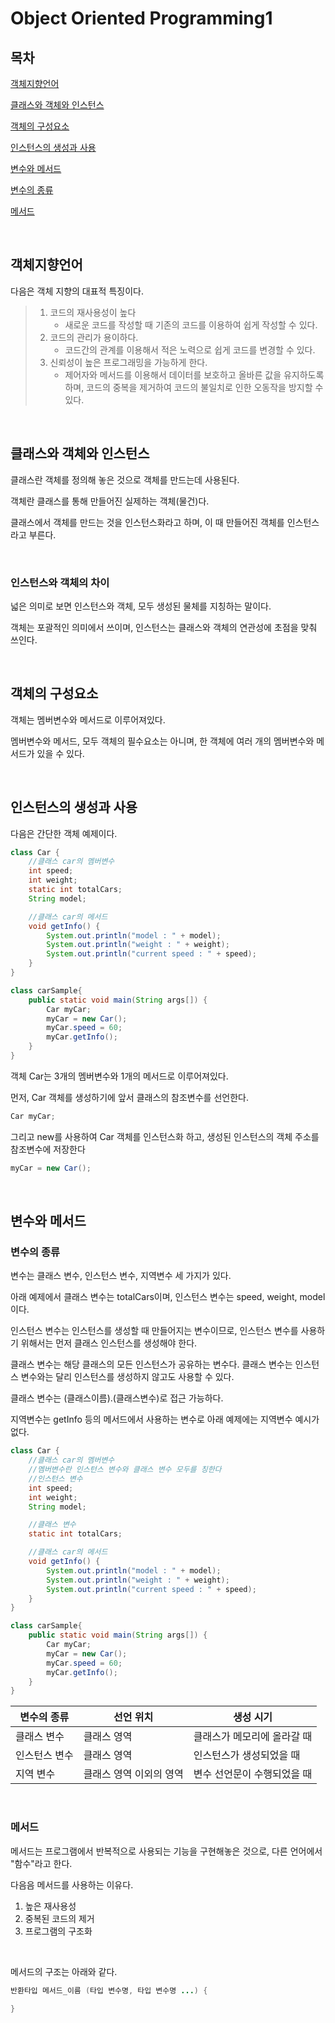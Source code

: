 # Object Oriented Programming1

## 목차

[객체지향언어](#객체지향언어)

[클래스와 객체와 인스턴스](#클래스와-객체와-인스턴스)

[객체의 구성요소](#객체의-구성요소)

[인스턴스의 생성과 사용](#인스턴스의-생성과-사용)

[변수와 메서드](#변수와-메서드)

[변수의 종류](#변수의-종류)

[메서드](#메서드)

<br>

## 객체지향언어

다음은 객체 지향의 대표적 특징이다.

> 1. 코드의 재사용성이 높다
>    - 새로운 코드를 작성할 때 기존의 코드를 이용하여 쉽게 작성할 수 있다.
> 2. 코드의 관리가 용이하다.
>    - 코드간의 관계를 이용해서 적은 노력으로 쉽게 코드를 변경할 수 있다.
> 3. 신뢰성이 높은 프로그래밍을 가능하게 한다.
>    - 제어자와 메서드를 이용해서 데이터를 보호하고 올바른 값을 유지하도록 하며, 코드의 중복을 제거하여 코드의 불일치로 인한 오동작을 방지할 수 있다.

<br>

## 클래스와 객체와 인스턴스

클래스란 객체를 정의해 놓은 것으로 객체를 만드는데 사용된다.

객체란 클래스를 통해 만들어진 실제하는 객체(물건)다.

클래스에서 객체를 만드는 것을 인스턴스화라고 하며, 이 때 만들어진 객체를 인스턴스라고 부른다.

<br>

### 인스턴스와 객체의 차이

넓은 의미로 보면 인스턴스와 객체, 모두 생성된 물체를 지칭하는 말이다.

객체는 포괄적인 의미에서 쓰이며, 인스턴스는 클래스와 객체의 연관성에 초점을 맞춰 쓰인다.

<br>

## 객체의 구성요소

객체는 멤버변수와 메서드로 이루어져있다.

멤버변수와 메서드, 모두 객체의 필수요소는 아니며, 한 객체에 여러 개의 멤버변수와 메서드가 있을 수 있다.

<br>

## 인스턴스의 생성과 사용

다음은 간단한 객체 예제이다.

```java
class Car {
    //클래스 car의 멤버변수
    int speed;
    int weight;
    static int totalCars;
    String model;

    //클래스 car의 메서드
    void getInfo() {
        System.out.println("model : " + model);
        System.out.println("weight : " + weight);
        System.out.println("current speed : " + speed);
    }
}

class carSample{
    public static void main(String args[]) {
        Car myCar;
        myCar = new Car();
        myCar.speed = 60;
        myCar.getInfo();
    }
}
```

객체 Car는 3개의 멤버변수와 1개의 메서드로 이루어져있다.

먼저, Car 객체를 생성하기에 앞서 클래스의 참조변수를 선언한다.

```java
Car myCar;
```

그리고 new를 사용하여 Car 객체를 인스턴스화 하고, 생성된 인스턴스의 객체 주소를 참조변수에 저장한다

```java
myCar = new Car();
```

<br>

## 변수와 메서드

### 변수의 종류

변수는 클래스 변수, 인스턴스 변수, 지역변수 세 가지가 있다.

아래 예제에서 클래스 변수는 totalCars이며, 인스턴스 변수는 speed, weight, model이다.

인스턴스 변수는 인스턴스를 생성할 때 만들어지는 변수이므로, 인스턴스 변수를 사용하기 위해서는 먼저 클래스 인스턴스를 생성해야 한다.

클래스 변수는 해당 클래스의 모든 인스턴스가 공유하는 변수다. 클래스 변수는 인스턴스 변수와는 달리 인스턴스를 생성하지 않고도 사용할 수 있다.

클래스 변수는 (클래스이름).(클래스변수)로 접근 가능하다.

지역변수는 getInfo 등의 메서드에서 사용하는 변수로 아래 예제에는 지역변수 예시가 없다.

```java
class Car {
    //클래스 car의 멤버변수
    //멤버변수란 인스턴스 변수와 클래스 변수 모두를 칭한다
    //인스턴스 변수
    int speed;
    int weight;
    String model;

    //클래스 변수
    static int totalCars;

    //클래스 car의 메서드
    void getInfo() {
        System.out.println("model : " + model);
        System.out.println("weight : " + weight);
        System.out.println("current speed : " + speed);
    }
}

class carSample{
    public static void main(String args[]) {
        Car myCar;
        myCar = new Car();
        myCar.speed = 60;
        myCar.getInfo();
    }
}
```

| 변수의 종류   | 선언 위치               | 생성 시기                   |
| ------------- | ----------------------- | --------------------------- |
| 클래스 변수   | 클래스 영역             | 클래스가 메모리에 올라갈 때 |
| 인스턴스 변수 | 클래스 영역             | 인스턴스가 생성되었을 때    |
| 지역 변수     | 클래스 영역 이외의 영역 | 변수 선언문이 수행되었을 때 |

<br>

### 메서드

메서드는 프로그램에서 반복적으로 사용되는 기능을 구현해놓은 것으로, 다른 언어에서 "함수"라고 한다.

다음음 메서드를 사용하는 이유다.

1. 높은 재사용성
2. 중복된 코드의 제거
3. 프로그램의 구조화

<br>

메서드의 구조는 아래와 같다.

```java
반환타입 메서드_이름 (타입 변수명, 타입 변수명 ...) {

}
```
